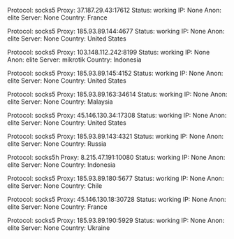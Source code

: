 Protocol: socks5
Proxy: 37.187.29.43:17612
Status: working
IP: None
Anon: elite
Server: None
Country: France

Protocol: socks5
Proxy: 185.93.89.144:4677
Status: working
IP: None
Anon: elite
Server: None
Country: United States

Protocol: socks5
Proxy: 103.148.112.242:8199
Status: working
IP: None
Anon: elite
Server: mikrotik
Country: Indonesia

Protocol: socks5
Proxy: 185.93.89.145:4152
Status: working
IP: None
Anon: elite
Server: None
Country: United States

Protocol: socks5
Proxy: 185.93.89.163:34614
Status: working
IP: None
Anon: elite
Server: None
Country: Malaysia

Protocol: socks5
Proxy: 45.146.130.34:17308
Status: working
IP: None
Anon: elite
Server: None
Country: United States

Protocol: socks5
Proxy: 185.93.89.143:4321
Status: working
IP: None
Anon: elite
Server: None
Country: Russia

Protocol: socks5h
Proxy: 8.215.47.191:10080
Status: working
IP: None
Anon: elite
Server: None
Country: Indonesia

Protocol: socks5
Proxy: 185.93.89.180:5677
Status: working
IP: None
Anon: elite
Server: None
Country: Chile

Protocol: socks5
Proxy: 45.146.130.18:30728
Status: working
IP: None
Anon: elite
Server: None
Country: France

Protocol: socks5
Proxy: 185.93.89.190:5929
Status: working
IP: None
Anon: elite
Server: None
Country: Ukraine

